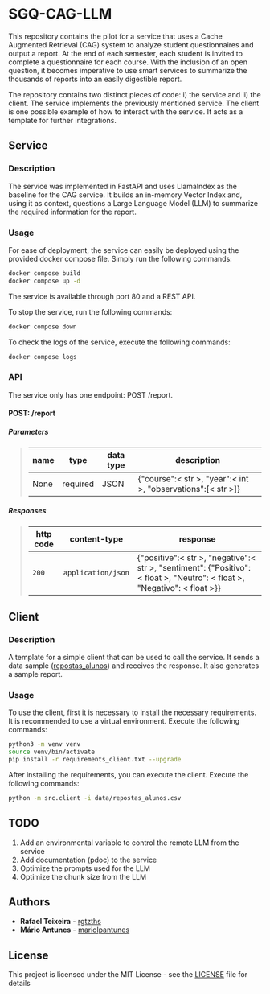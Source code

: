 # SGQ-CAG-LLM

This repository contains the pilot for a service that uses a Cache Augmented Retrieval (CAG) system to analyze student questionnaires and output a report. At the end of each semester, each student is invited to complete a questionnaire for each course. With the inclusion of an open question, it becomes imperative to use smart services to summarize the thousands of reports into an easily digestible report.

The repository contains two distinct pieces of code: i) the service and ii) the client. The service implements the previously mentioned service. The client is one possible example of how to interact with the service. It acts as a template for further integrations.

## Service

### Description

The service was implemented in FastAPI and uses LlamaIndex as the baseline for the CAG service.
It builds an in-memory Vector Index and, using it as context, questions a Large Language Model (LLM) to summarize the required information for the report.

### Usage

For ease of deployment, the service can easily be deployed using the provided docker compose file. Simply run the following commands:

```bash
docker compose build
docker compose up -d
```

The service is available through port 80 and a REST API.

To stop the service, run the following commands:

```bash
docker compose down
```

To check the logs of the service, execute the following commands:

```bash
docker compose logs
```

### API

The service only has one endpoint: POST /report.

#### POST: /report

##### Parameters

> | name | type     | data type | description                                                   |
> |------|----------|-----------|---------------------------------------------------------------|
> | None | required | JSON      | {"course":< str >, "year":< int >, "observations":[< str >]}  |


##### Responses

> | http code | content-type       | response     |
> |-----------|--------------------|--------------|
> | `200`     | `application/json` | {"positive":< str >, "negative":< str >, "sentiment": {"Positivo": < float >, "Neutro": < float >, "Negativo": < float >}}                                |

## Client

### Description

A template for a simple client that can be used to call the service.
It sends a data sample  ([repostas_alunos](data/repostas_alunos.csv)) and receives the response.
It also generates a sample report.

### Usage

To use the client, first it is necessary to install the necessary requirements. It is recommended to use a virtual environment. Execute the following commands:

```bash
python3 -m venv venv
source venv/bin/activate
pip install -r requirements_client.txt --upgrade
```

After installing the requirements, you can execute the client. Execute the following commands:

```bash
python -m src.client -i data/repostas_alunos.csv
```

## TODO

1. Add an environmental variable to control the remote LLM from the service
2. Add documentation (pdoc) to the service
3. Optimize the prompts used for the LLM
4. Optimize the chunk size from the LLM

## Authors

* **Rafael Teixeira** - [rgtzths](https://github.com/rgtzths)
* **Mário Antunes** - [mariolpantunes](https://github.com/mariolpantunes)

## License

This project is licensed under the MIT License - see the [LICENSE](LICENSE) file for details